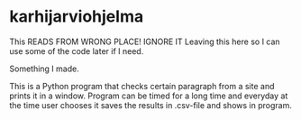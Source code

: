 # karhijarviohjelma

This READS FROM WRONG PLACE! IGNORE IT 
Leaving this here so I can use some of the code later if I need.

Something I made.

This is a Python program that checks certain paragraph from a site and prints it in a window.
Program can be timed for a long time and everyday at the time user chooses it saves the results in .csv-file and shows in program.
